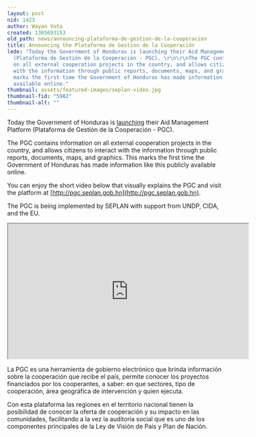 ```yaml
---
layout: post
nid: 1423
author: Wayan Vota
created: 1365693153
old_path: news/announcing-plataforma-de-gestion-de-la-cooperacion
title: Announcing the Plataforma de Gestión de la Cooperación
lede: "Today the Government of Honduras is launching their Aid Management Platform
  (Plataforma de Gestión de la Cooperación - PGC). \r\n\r\nThe PGC contains information
  on all external cooperation projects in the country, and allows citizens to interact
  with the information through public reports, documents, maps, and graphics. This
  marks the first time the Government of Honduras has made information like this publicly
  available online."
thumbnail: assets/featured-images/seplan-video.jpg
thumbnail-fid: "5982"
thumbnail-alt: ""
---
```


Today the Government of Honduras is [launching](http://www.seplan.gob.hn/beta/content/seplan-lanza-plataforma-de-gesti%C3%B3n-de-la-cooperaci%C3%B3n) their Aid Management Platform (Plataforma de Gestión de la Cooperación - PGC).

The PGC contains information on all external cooperation projects in the country, and allows citizens to interact with the information through public reports, documents, maps, and graphics. This marks the first time the Government of Honduras has made information like this publicly available online.

You can enjoy the short video below that visually explains the PGC and visit the platform at [http://pgc.seplan.gob.hn](http://pgc.seplan.gob.hn).

The PGC is being implemented by SEPLAN with support from UNDP, CIDA, and the EU.

<iframe height="315" src="http://www.youtube.com/embed/_7gr0DuJiVc?list=UUd36p9ipW7I9fseVjX2angA" width="560"></iframe>

La PGC es una herramienta de gobierno electrónico que brinda información sobre la cooperación que recibe el país, permite conocer los proyectos financiados por los cooperantes, a saber: en que sectores, tipo de cooperación, área geográfica de intervención y quien ejecuta.

Con esta plataforma las regiones en el territorio nacional tienen la posibilidad de conocer la oferta de cooperación y su impacto en las comunidades, facilitando a la vez la auditoria social que es uno de los componentes principales de la Ley de Visión de País y Plan de Nación.
